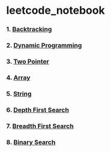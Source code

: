 # leetcode_notebook

### 1. [Backtracking](backtracking.md)

### 2. [Dynamic Programming](dynamic_programming.md)

### 3. [Two Pointer](two_pointer.md)

### 4. [Array](array.md)

### 5. [String](string.md)

### 6. [Depth First Search](dfs.md)

### 7. [Breadth First Search](bfs.md)

### 8. [Binary Search](binary_search.md)
